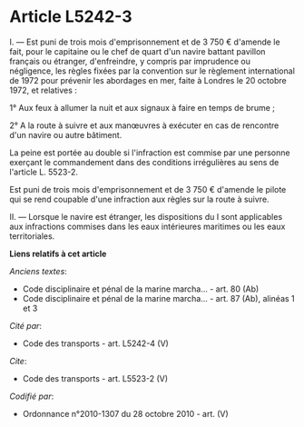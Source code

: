 # Article L5242-3

I. ― Est puni de trois mois d'emprisonnement et de 3 750 € d'amende le fait, pour le capitaine ou le chef de quart d'un
navire battant pavillon français ou étranger, d'enfreindre, y compris par imprudence ou négligence, les règles fixées par la
convention sur le règlement international de 1972 pour prévenir les abordages en mer, faite à Londres le 20 octobre 1972, et
relatives : 

1° Aux feux à allumer la nuit et aux signaux à faire en temps de brume ; 

2° A la route à suivre et aux manœuvres à exécuter en cas de rencontre d'un navire ou autre bâtiment. 

La peine est portée au double si l'infraction est commise par une personne exerçant le commandement dans des conditions
irrégulières au sens de l'article L. 5523-2. 

Est puni de trois mois d'emprisonnement et de 3 750 € d'amende le pilote qui se rend coupable d'une infraction aux règles sur
la route à suivre. 

II. ― Lorsque le navire est étranger, les dispositions du I sont applicables aux infractions commises dans les eaux
intérieures maritimes ou les eaux territoriales.

**Liens relatifs à cet article**

_Anciens textes_:

  - Code disciplinaire et pénal de la marine marcha... - art. 80 (Ab)
  - Code disciplinaire et pénal de la marine marcha... - art. 87 (Ab), alinéas 1 et 3

_Cité par_:

  - Code des transports - art. L5242-4 (V)

_Cite_:

  - Code des transports - art. L5523-2 (V)

_Codifié par_:

  - Ordonnance n°2010-1307 du 28 octobre 2010 - art. (V)

